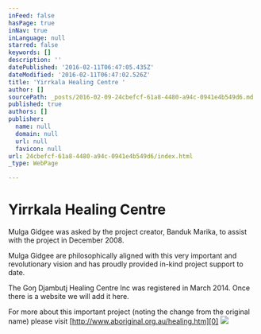```yaml
---
inFeed: false
hasPage: true
inNav: true
inLanguage: null
starred: false
keywords: []
description: ''
datePublished: '2016-02-11T06:47:05.435Z'
dateModified: '2016-02-11T06:47:02.526Z'
title: 'Yirrkala Healing Centre '
author: []
sourcePath: _posts/2016-02-09-24cbefcf-61a8-4480-a94c-0941e4b549d6.md
published: true
authors: []
publisher:
  name: null
  domain: null
  url: null
  favicon: null
url: 24cbefcf-61a8-4480-a94c-0941e4b549d6/index.html
_type: WebPage

---
```

# Yirrkala Healing Centre 

Mulga Gidgee was asked by the project creator, Banduk Marika, to assist with the project in December 2008\.

Mulga
Gidgee are philosophically aligned with this very important and 
revolutionary vision and has proudly provided in-kind project support to
date.

The Goŋ Djambutj Healing Centre Inc was registered in March 2014\. Once there is a website we will add it here.

For more about this important project (noting the change from the original name) please visit [http://www.aboriginal.org.au/healing.htm][0]
![](https://s3-us-west-2.amazonaws.com/the-grid-img/p/aead533d6497efc3b02460ad3cde25c0b139322d.jpg)

[0]: http://www.aboriginal.org.au/healing.htm